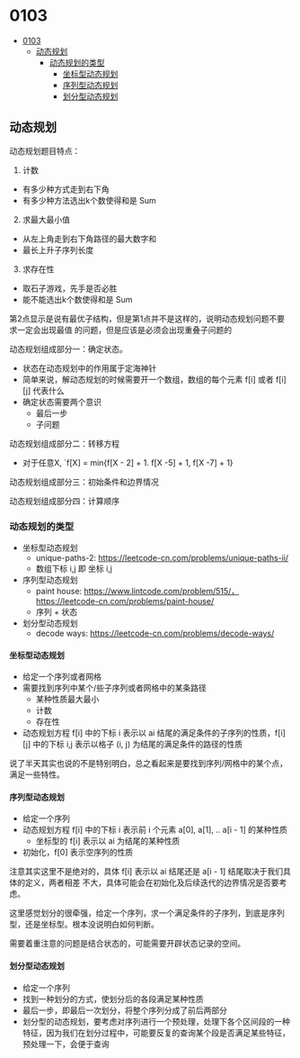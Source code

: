 # 0103

<!-- TOC -->

- [0103](#0103)
  - [动态规划](#动态规划)
    - [动态规划的类型](#动态规划的类型)
      - [坐标型动态规划](#坐标型动态规划)
      - [序列型动态规划](#序列型动态规划)
      - [划分型动态规划](#划分型动态规划)

<!-- /TOC -->
## 动态规划

动态规划题目特点：   

1. 计数
  - 有多少种方式走到右下角
  - 有多少种方法选出k个数使得和是 Sum
2. 求最大最小值
  - 从左上角走到右下角路径的最大数字和
  - 最长上升子序列长度   
3. 求存在性
  - 取石子游戏，先手是否必胜
  - 能不能选出k个数使得和是 Sum


第2点显示是说有最优子结构，但是第1点并不是这样的，说明动态规划问题不要求一定会出现最值
的问题，但是应该是必须会出现重叠子问题的    

动态规划组成部分一：确定状态。   

- 状态在动态规划中的作用属于定海神针
- 简单来说，解动态规划的时候需要开一个数组，数组的每个元素 f[i] 或者 f[i][j] 代表什么   
- 确定状态需要两个意识
  + 最后一步
  + 子问题    


动态规划组成部分二：转移方程

- 对于任意X, `f[X] = min{f[X - 2] + 1. f[X -5] + 1, f[X -7] + 1}

动态规划组成部分三：初始条件和边界情况    

动态规划组成部分四：计算顺序    


### 动态规划的类型

- 坐标型动态规划
  + unique-paths-2: https://leetcode-cn.com/problems/unique-paths-ii/
  + 数组下标 i,j 即 坐标 i,j
- 序列型动态规划
  + paint house: https://www.lintcode.com/problem/515/，https://leetcode-cn.com/problems/paint-house/
  + 序列 + 状态
- 划分型动态规划
  + decode ways: https://leetcode-cn.com/problems/decode-ways/


#### 坐标型动态规划

- 给定一个序列或者网格
- 需要找到序列中某个/些子序列或者网格中的某条路径
  + 某种性质最大最小
  + 计数
  + 存在性
- 动态规划方程 f[i] 中的下标 i 表示以 ai 结尾的满足条件的子序列的性质，f[i][j] 中的下标 i,j 表示以格子 (i, j) 为结尾的满足条件的路径的性质


说了半天其实也说的不是特别明白，总之看起来是要找到序列/网格中的某个点，满足一些特性。    

#### 序列型动态规划

- 给定一个序列
- 动态规划方程 f[i] 中的下标 i 表示前 i 个元素 a[0], a[1], .. a[i - 1] 的某种性质
  + 坐标型的 f[i] 表示以 ai 为结尾的某种性质
- 初始化，f[0] 表示空序列的性质   

注意其实这里不是绝对的，具体 f[i] 表示以 ai 结尾还是 a[i - 1] 结尾取决于我们具体的定义，两者相差
不大，具体可能会在初始化及后续迭代的边界情况是否要考虑。   

这里感觉划分的很牵强，给定一个序列，求一个满足条件的子序列，到底是序列型，还是坐标型。根本没说明白如何判断。   

需要着重注意的问题是结合状态的，可能需要开辟状态记录的空间。   

#### 划分型动态规划    

- 给定一个序列
- 找到一种划分的方式，使划分后的各段满足某种性质
- 最后一步，即最后一次划分，将整个序列分成了前后两部分
- 划分型的动态规划，要考虑对序列进行一个预处理，处理下各个区间段的一种特征，因为我们在划分过程中，可能要反复的查询某个段是否满足某些特征，预处理一下，会便于查询